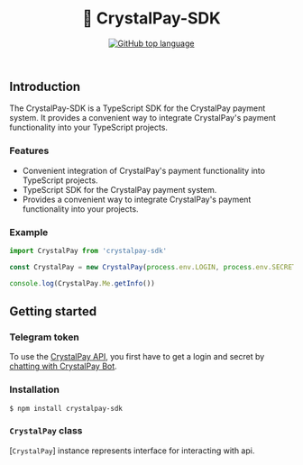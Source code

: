 <header>

<div align="center">
<h1 align="center">💎 CrystalPay-SDK</h1>

<a href="https://github.com/deadshumz/crystalpay-sdk">
	<img src="https://img.shields.io/github/languages/top/deadshumz/crystalpay-sdk?style=flat-square&logo=github" alt="GitHub top language" />
</a>

</div>

</header>

## Introduction

The CrystalPay-SDK is a TypeScript SDK for the CrystalPay payment system. It provides a convenient way to integrate CrystalPay's payment functionality into your TypeScript projects.


### Features

- Convenient integration of CrystalPay's payment functionality into TypeScript projects.
- TypeScript SDK for the CrystalPay payment system.
- Provides a convenient way to integrate CrystalPay's payment functionality into your projects.

### Example

```ts
import CrystalPay from 'crystalpay-sdk'

const CrystalPay = new CrystalPay(process.env.LOGIN, process.env.SECRET);

console.log(CrystalPay.Me.getInfo())
```

## Getting started

### Telegram token

To use the [CrystalPay API](https://docs.crystalpay.io/),
you first have to get a login and secret
by [chatting with CrystalPay Bot](https://t.me/CrystalPAY_bot).

### Installation

```shellscript
$ npm install crystalpay-sdk
```

### `CrystalPay` class

[`CrystalPay`] instance represents interface for interacting with api.

